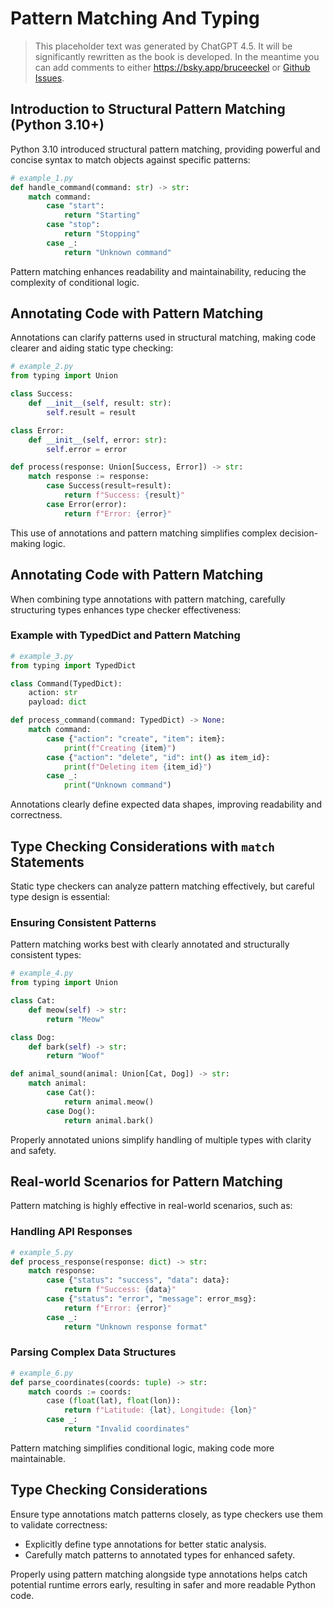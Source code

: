 # Pattern Matching And Typing

> This placeholder text was generated by ChatGPT 4.5.
> It will be significantly rewritten as the book is developed.
> In the meantime you can add comments to either <https://bsky.app/bruceeckel> or [Github Issues](https://github.com/Thinking-In-Types/ThinkingInTypes_Book/issues).

## Introduction to Structural Pattern Matching (Python 3.10+)

Python 3.10 introduced structural pattern matching, providing powerful and concise syntax to match objects against specific patterns:

```python
# example_1.py
def handle_command(command: str) -> str:
    match command:
        case "start":
            return "Starting"
        case "stop":
            return "Stopping"
        case _:
            return "Unknown command"
```

Pattern matching enhances readability and maintainability, reducing the complexity of conditional logic.

## Annotating Code with Pattern Matching

Annotations can clarify patterns used in structural matching, making code clearer and aiding static type checking:

```python
# example_2.py
from typing import Union

class Success:
    def __init__(self, result: str):
        self.result = result

class Error:
    def __init__(self, error: str):
        self.error = error

def process(response: Union[Success, Error]) -> str:
    match response := response:
        case Success(result=result):
            return f"Success: {result}"
        case Error(error):
            return f"Error: {error}"
```

This use of annotations and pattern matching simplifies complex decision-making logic.

## Annotating Code with Pattern Matching

When combining type annotations with pattern matching, carefully structuring types enhances type checker effectiveness:

### Example with TypedDict and Pattern Matching

```python
# example_3.py
from typing import TypedDict

class Command(TypedDict):
    action: str
    payload: dict

def process_command(command: TypedDict) -> None:
    match command:
        case {"action": "create", "item": item}:
            print(f"Creating {item}")
        case {"action": "delete", "id": int() as item_id}:
            print(f"Deleting item {item_id}")
        case _:
            print("Unknown command")
```

Annotations clearly define expected data shapes, improving readability and correctness.

## Type Checking Considerations with `match` Statements

Static type checkers can analyze pattern matching effectively, but careful type design is essential:

### Ensuring Consistent Patterns

Pattern matching works best with clearly annotated and structurally consistent types:

```python
# example_4.py
from typing import Union

class Cat:
    def meow(self) -> str:
        return "Meow"

class Dog:
    def bark(self) -> str:
        return "Woof"

def animal_sound(animal: Union[Cat, Dog]) -> str:
    match animal:
        case Cat():
            return animal.meow()
        case Dog():
            return animal.bark()
```

Properly annotated unions simplify handling of multiple types with clarity and safety.

## Real-world Scenarios for Pattern Matching

Pattern matching is highly effective in real-world scenarios, such as:

### Handling API Responses

```python
# example_5.py
def process_response(response: dict) -> str:
    match response:
        case {"status": "success", "data": data}:
            return f"Success: {data}"
        case {"status": "error", "message": error_msg}:
            return f"Error: {error}"
        case _:
            return "Unknown response format"
```

### Parsing Complex Data Structures

```python
# example_6.py
def parse_coordinates(coords: tuple) -> str:
    match coords := coords:
        case (float(lat), float(lon)):
            return f"Latitude: {lat}, Longitude: {lon}"
        case _:
            return "Invalid coordinates"
```

Pattern matching simplifies conditional logic, making code more maintainable.

## Type Checking Considerations

Ensure type annotations match patterns closely, as type checkers use them to validate correctness:

- Explicitly define type annotations for better static analysis.
- Carefully match patterns to annotated types for enhanced safety.

Properly using pattern matching alongside type annotations helps catch potential runtime errors early, resulting in safer and more readable Python code.
